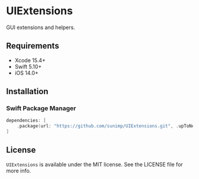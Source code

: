 # UIExtensions

GUI extensions and helpers.

## Requirements

* Xcode 15.4+
* Swift 5.10+
* iOS 14.0+

## Installation

### Swift Package Manager

```swift
dependencies: [
    .package(url: "https://github.com/sunimp/UIExtensions.git", .upToNextMajor(from: "1.0.0"))
]
```

## License

`UIExtensions` is available under the MIT license. See the LICENSE file for more info.
